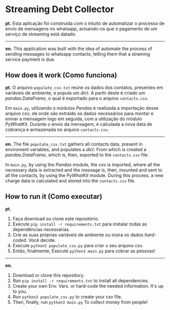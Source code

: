 # Streaming Debt Collector

**pt.** Esta aplicação foi construída com o intuito de automatizar o processo de envio de mensagens no whatsapp, avisando-os que o pagamento de um serviço de streaming está datado.

---

**en.** This application was built with the idea of automate the process of sending messages to whatsapp contacts, telling them that a straming service payment is due.

## How does it work (Como funciona)

**pt.** O arquivo `populate_csv.txt` reúne os dados dos contatos, presentes em variáveis de ambiente, e popula um *dict*. A partir deste é criado um *pandas.DataFrame*, o qual é exportado para o arquivo `contacts.csv`.

Em `main.py`, utilizando o módulos *Pandas* é realizada a importação desse arquivo *csv*, de onde são extraído os dados necessários para montar e enviar a mensagem logo em seguida, com a utilização do módulo *PyWhatKit*. Durante o envio da mensagem, é calculada a nova data de cobrança e armazenada no arquivo `contacts.csv`.

---

**en.** The file `populate_csv.txt` gathers all contacts data, present in enviroment variables, and populates a *dict*. From which is created a *pandas.DataFrame*, which is, then, exported to the `contacts.csv` file.

In `main.py`, by using the *Pandas* module, the *csv* is imported, where all the necessary data is extracted and the message is, then, mounted and sent to all the contacts, by using the *PyWhatKit* module. During this process, a new charge data is calculated and stored into the `contacts.csv` file.

## How to run it (Como executar)

**pt.**
1. Faça download ou clone este repositório.
2. Execute `pip install -r requirements.txt` para instalar todas as dependências necessárias.
3. Crie as suas próprias variáveis de ambiente ou insira os dados *hard-coded*. Você decide.
4. Execute `python3 populate_csv.py` para criar o seu arquivo csv. 
4. Então, finalmente, Execute `python3 main.py` para cobrar as pessoas! 

---

**en.**
1. Download or clone this repository.
2. Run `pip install -r requirements.txt` to install all dependencies.
3. Create your own Env. Vars. or hard-code the needed information. It's up to you.
4. Run `python3 populate_csv.py` to create your csv file. 
4. Then, finally, run `python3 main.py` To collect money from people! 